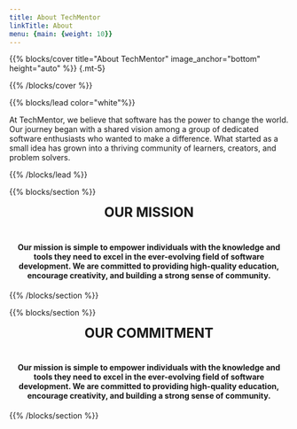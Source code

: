 ```yaml
---
title: About TechMentor
linkTitle: About
menu: {main: {weight: 10}}
---
```


{{% blocks/cover title="About TechMentor" image_anchor="bottom" height="auto" %}}
{.mt-5}

{{% /blocks/cover %}}

{{% blocks/lead color="white"%}}

At TechMentor, we believe that software has the power to change the world. Our journey began with a shared vision among a group of dedicated software enthusiasts who wanted to make a difference. What started as a small idea has grown into a thriving community of learners, creators, and problem solvers.

{{% /blocks/lead %}}

{{% blocks/section %}}

<div style="text-align: center;">
    <div class="mission-title" style="font-size: 24px; padding-bottom: 20px;">
        <strong>OUR MISSION</strong>
    </div>
    <h4>
        Our mission is simple to empower individuals with the knowledge and tools they need to excel in the ever-evolving field of software development. We are committed to providing high-quality education, encourage creativity, and building a strong sense of community.
    </h4>
</div>

{{% /blocks/section %}}

{{% blocks/section %}}

<div style="text-align: center;">
    <div class="mission-title" style="font-size: 24px; padding-bottom: 20px;">
        <strong>OUR COMMITMENT</strong>
    </div>
    <h4>
        Our mission is simple to empower individuals with the knowledge and tools they need to excel in the ever-evolving field of software development. We are committed to providing high-quality education, encourage creativity, and building a strong sense of community.
    </h4>
</div>

{{% /blocks/section %}}